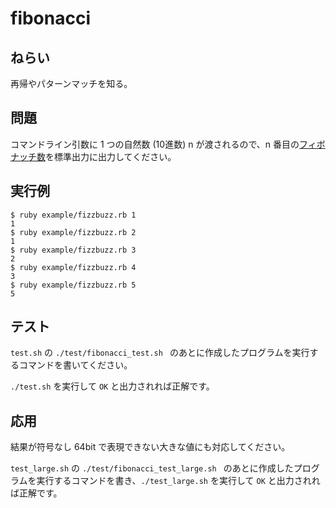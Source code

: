 # fibonacci

## ねらい

再帰やパターンマッチを知る。

## 問題

コマンドライン引数に 1 つの自然数 (10進数) n が渡されるので、n 番目の[フィボナッチ数](https://ja.wikipedia.org/wiki/%E3%83%95%E3%82%A3%E3%83%9C%E3%83%8A%E3%83%83%E3%83%81%E6%95%B0)を標準出力に出力してください。

## 実行例

    $ ruby example/fizzbuzz.rb 1
    1
    $ ruby example/fizzbuzz.rb 2
    1
    $ ruby example/fizzbuzz.rb 3
    2
    $ ruby example/fizzbuzz.rb 4
    3
    $ ruby example/fizzbuzz.rb 5
    5

## テスト

`test.sh` の `./test/fibonacci_test.sh ` のあとに作成したプログラムを実行するコマンドを書いてください。

`./test.sh` を実行して `OK` と出力されれば正解です。

## 応用

結果が符号なし 64bit で表現できない大きな値にも対応してください。

`test_large.sh` の `./test/fibonacci_test_large.sh ` のあとに作成したプログラムを実行するコマンドを書き、`./test_large.sh` を実行して `OK` と出力されれば正解です。
